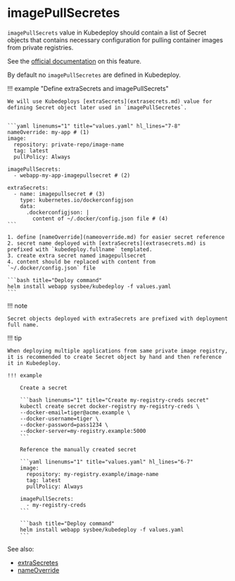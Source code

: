 # imagePullSecretes

`imagePullSecrets` value in Kubedeploy should contain a list of Secret objects that contains necessary configuration for pulling container images from private registries.

See the [official documentation](https://kubernetes.io/docs/concepts/containers/images/#specifying-imagepullsecrets-on-a-pod) on this feature.

By default no `imagePullSecretes` are defined in Kubedeploy.


!!! example "Define extraSecrets and imagePullSecrets"

    We will use Kubedeploys [extraSecrets](extrasecrets.md) value for defining Secret object later used in `imagePullSecretes`.


    ```yaml linenums="1" title="values.yaml" hl_lines="7-8"
    nameOverride: my-app # (1)
    image:
      repository: private-repo/image-name
      tag: latest
      pullPolicy: Always

    imagePullSecrets:
      - webapp-my-app-imagepullsecret # (2)

    extraSecrets:
      - name: imagepullsecret # (3)
        type: kubernetes.io/dockerconfigjson
        data:
          .dockerconfigjson: |
            content of ~/.docker/config.json file # (4)
    ```

    1. define [nameOverride](nameoverride.md) for easier secret reference
    2. secret name deployed with [extraSecrets](extrasecrets.md) is prefixed with `kubedeploy.fullname` templated.
    3. create extra secret named imagepullsecret
    4. content should be replaced with content from `~/.docker/config.json` file

    ```bash title="Deploy command"
    helm install webapp sysbee/kubedeploy -f values.yaml
    ```

!!! note

    Secret objects deployed with extraSecrets are prefixed with deployment full name.


!!! tip

    When deploying multiple applications from same private image registry, it is recommended to create Secret object by hand and then reference it in Kubedeploy.

    !!! example

        Create a secret

        ```bash linenums="1" title="Create my-registry-creds secret"
        kubectl create secret docker-registry my-registry-creds \
        --docker-email=tiger@acme.example \
        --docker-username=tiger \
        --docker-password=pass1234 \
        --docker-server=my-registry.example:5000
        ```

        Reference the manually created secret

        ```yaml linenums="1" title="values.yaml" hl_lines="6-7"
        image:
          repository: my-registry.example/image-name
          tag: latest
          pullPolicy: Always

        imagePullSecrets:
          - my-registry-creds
        ```

        ```bash title="Deploy command"
        helm install webapp sysbee/kubedeploy -f values.yaml
        ```

See also:

- [extraSecretes](extrasecrets.md)
- [nameOverride](nameoverride.md)
